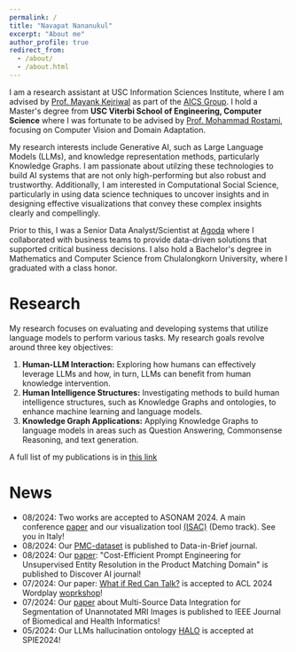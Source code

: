```yaml
---
permalink: /
title: "Navapat Nananukul"
excerpt: "About me"
author_profile: true
redirect_from: 
  - /about/
  - /about.html
---
```


I am a research assistant at USC Information Sciences Institute, where I am advised by [Prof. Mayank Kejriwal](https://viterbi.usc.edu/directory/faculty/Kejriwal/Mayank) as part of the [AICS Group]([https://viterbi.usc.edu/directory/faculty/Kejriwal/Mayank](https://aicomplex.github.io/index.html)). I hold a Master's degree from **USC Viterbi School of Engineering, Computer Science** where I was fortunate to be advised by [Prof. Mohammad Rostami](https://viterbi.usc.edu/directory/faculty/Rostami/Mohammad), focusing on Computer Vision and Domain Adaptation. 

My research interests include Generative AI, such as Large Language Models (LLMs), and knowledge representation methods, particularly Knowledge Graphs. I am passionate about utilzing these technologies to build AI systems that are not only high-performing but also robust and trustworthy. Additionally, I am interested in Computational Social Science, particularly in using data science techniques to uncover insights and in designing effective visualizations that convey these complex insights clearly and compellingly.

Prior to this, I was a Senior Data Analyst/Scientist at [Agoda](https://careersatagoda.com/) where I collaborated with business teams to provide data-driven solutions that supported critical business decisions. I also hold a Bachelor's degree in Mathematics and Computer Science from Chulalongkorn University, where I graduated with a class honor.



Research
======

My research focuses on evaluating and developing systems that utilize language models to perform various tasks. My research goals revolve around three key objectives:

1. **Human-LLM Interaction:** Exploring how humans can effectively leverage LLMs and how, in turn, LLMs can benefit from human knowledge intervention.
2. **Human Intelligence Structures:** Investigating methods to build human intelligence structures, such as Knowledge Graphs and ontologies, to enhance machine learning and language models.
3. **Knowledge Graph Applications:** Applying Knowledge Graphs to language models in areas such as Question Answering, Commonsense Reasoning, and text generation.

A full list of my publications is in [this link](https://navapatn.github.io/talks/)

News
======

- 08/2024: Two works are accepted to ASONAM 2024. A main conference [paper](https://navapatn.github.io/talks/) and our visualization tool [(ISAC)](https://navapatn.github.io/talks/) (Demo track). See you in Italy!
- 08/2024: Our [PMC-dataset](https://navapatn.github.io/talks/) is published to Data-in-Brief journal.
- 08/2024: Our [paper](https://link.springer.com/content/pdf/10.1007/s44163-024-00159-8.pdf): "Cost-Efficient Prompt Engineering for Unsupervised Entity Resolution in the Product Matching Domain" is published to Discover AI journal!
- 07/2024: Our paper: [What if Red Can Talk?](https://wordplay-workshop.github.io/pdfs/26.pdf) is accepted to ACL 2024 Wordplay [woprkshop](https://wordplay-workshop.github.io/modern/)!
- 07/2024: Our [paper](https://ieeexplore.ieee.org/abstract/document/10582304) about Multi-Source Data Integration for Segmentation of Unannotated MRI Images is published to IEEE Journal of Biomedical and Health Informatics!
- 05/2024: Our LLMs hallucination ontology [HALO](https://www.spiedigitallibrary.org/conference-proceedings-of-spie/13058/130580B/HALO--an-ontology-for-representing-and-categorizing-hallucinations-in/10.1117/12.3014048.short#_=_) is accepted at SPIE2024!
